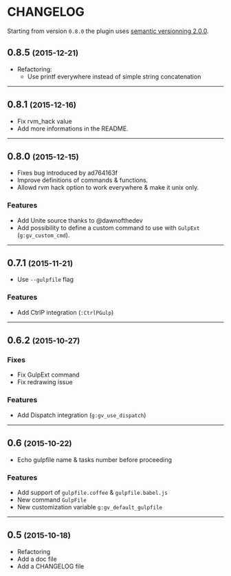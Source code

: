 CHANGELOG
=========

Starting from version `0.8.0` the plugin uses [semantic versionning 2.0.0](http://semver.org/).

0.8.5 <small>(2015-12-21)</small>
------------------------------

* Refactoring:
  - Use printf everywhere instead of simple string concatenation


------------------------------

0.8.1 <small>(2015-12-16)</small>
------------------------------

* Fix rvm_hack value
* Add more informations in the README.

------------------------------

0.8.0 <small>(2015-12-15)</small>
------------------------------

* Fixes bug introduced by ad764163f
* Improve definitions of commands & functions.
* Allowd rvm hack option to work everywhere & make it unix only.

### Features

* Add Unite source thanks to @dawnofthedev
* Add possibility to define a custom command to use with `GulpExt` (`g:gv_custom_cmd`).

------------------------------

0.7.1 <small>(2015-11-21)</small>
------------------------------

* Use `--gulpfile` flag

### Features

* Add CtrlP integration (`:CtrlPGulp`)

------------------------------

0.6.2 <small>(2015-10-27)</small>
------------------------------

### Fixes

* Fix GulpExt command
* Fix redrawing issue

### Features

* Add Dispatch integration (`g:gv_use_dispatch`)

------------------------------

0.6 <small>(2015-10-22)</small>
------------------------------

* Echo gulpfile name & tasks number before proceeding

### Features

* Add support of `gulpfile.coffee` & `gulpfile.babel.js`
* New command `GulpFile`
* New customization variable `g:gv_default_gulpfile`

------------------------------

0.5 <small>(2015-10-18)</small>
------------------------------

* Refactoring
* Add a doc file
* Add a CHANGELOG file

